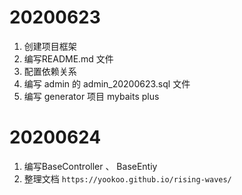 # 20200623

1. 创建项目框架
2. 编写README.md 文件
3. 配置依赖关系
4. 编写 admin 的 admin_20200623.sql 文件
5. 编写 generator 项目 mybaits plus

# 20200624

1. 编写BaseController 、 BaseEntiy
2. 整理文档 `https://yookoo.github.io/rising-waves/`


